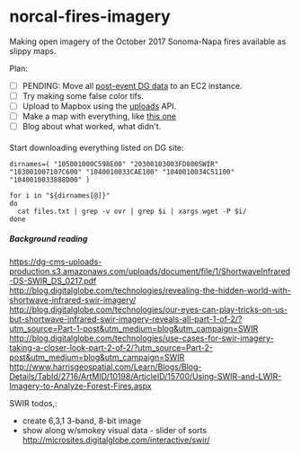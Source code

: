 # norcal-fires-imagery
Making open imagery of the October 2017 Sonoma-Napa fires available as slippy maps.

Plan:
- [ ] PENDING: Move all [post-event DG data](https://www.digitalglobe.com/opendata/santa-rosa-wildfires/post-event) to an EC2 instance.
- [ ] Try making some false color tifs.
- [ ] Upload to Mapbox using the [uploads](https://www.mapbox.com/api-documentation/#uploads) API.
- [ ] Make a map with everything, like [this one](https://api.mapbox.com/styles/v1/robinkraft/cj8nn4lvp7yoq2ro1klhjltw8.html?fresh=true&title=true&access_token=pk.eyJ1Ijoicm9iaW5rcmFmdCIsImEiOiJQLUp2RU9NIn0.B20c6fiHx0NCgfSOE3HYbw#14.02/38.4891/-122.6985)
- [ ] Blog about what worked, what didn't.

####

Start downloading everything listed on DG site:

```shell
dirnames=( "105001000C598E00" "20300103003FD800SWIR" "103001007107C600" "1040010033CAE100" "1040010034C51100" "1040010033888D00" )

for i in "${dirnames[@]}"
do
  cat files.txt | grep -v ovr | grep $i | xargs wget -P $i/
done
```


##### Background reading
https://dg-cms-uploads-production.s3.amazonaws.com/uploads/document/file/1/ShortwaveInfrared-DS-SWIR_DS_0217.pdf  
http://blog.digitalglobe.com/technologies/revealing-the-hidden-world-with-shortwave-infrared-swir-imagery/  
http://blog.digitalglobe.com/technologies/our-eyes-can-play-tricks-on-us-but-shortwave-infrared-swir-imagery-reveals-all-part-1-of-2/?utm_source=Part-1-post&utm_medium=blog&utm_campaign=SWIR  
http://blog.digitalglobe.com/technologies/use-cases-for-swir-imagery-taking-a-closer-look-part-2-of-2/?utm_source=Part-2-post&utm_medium=blog&utm_campaign=SWIR  
http://www.harrisgeospatial.com/Learn/Blogs/Blog-Details/TabId/2716/ArtMID/10198/ArticleID/15700/Using-SWIR-and-LWIR-Imagery-to-Analyze-Forest-Fires.aspx  

SWIR todos,:
* create 6,3,1 3-band, 8-bit image
* show along w/smokey visual data - slider of sorts http://microsites.digitalglobe.com/interactive/swir/
